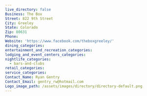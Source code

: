```yaml
---
live_directory: false
Business: The Box
Street: 822 9th Street
City: Greeley
State: Colorado
Zip: 80631
Phone:
Website: 'https://www.facebook.com/theboxgreeley/'
dining_categories:
entertainment_and_recreation_categories:
lodging_and_event_centers_categories:
nightlife_categories:
  - bars-and-clubs
retail_categories:
service_categories:
Contact_Name: Ryan Gentry
Contact_Email: gentry_rw@hotmail.com
Logo_image_path: /assets/images/directory/directory-default.png
---
```


